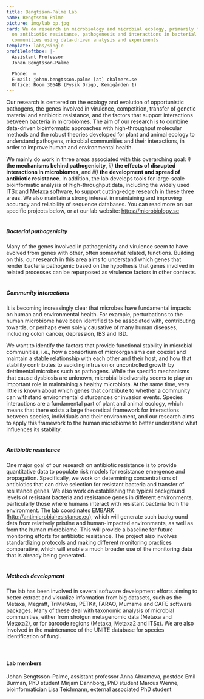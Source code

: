 ```yaml
---
title: Bengtsson-Palme Lab
name: Bengtsson-Palme
picture: img/lab_bp.jpg
card: We do research in microbiology and microbial ecology, primarily focusing
  on antibiotic resistance, pathogenesis and interactions in bacterial
  communities using data-driven analysis and experiments
template: labs/single
profileleftbox: |-
  Assistant Professor  
  Johan Bengtsson-Palme

  Phone:  –   
  E-mail: johan.bengtsson.palme [at] chalmers.se  
  Office: Room 3054B (Fysik Origo, Kemigården 1)
---
```

Our research is centered on the ecology and evolution of opportunistic pathogens, the genes involved in virulence, competition, transfer of genetic material and antibiotic resistance, and the factors that support interactions between bacteria in microbiomes. The aim of our research is to combine data-driven bioinformatic approaches with high-throughput molecular methods and the robust theories developed for plant and animal ecology to understand pathogens, microbial communities and their interactions, in order to improve human and environmental health.

We mainly do work in three areas associated with this overarching goal: *i)* **the mechanisms behind pathogenicity**, *ii)* **the effects of disrupted interactions in microbiomes**, and *iii)* **the development and spread of antibiotic resistance**. In addition, the lab develops tools for large-scale bioinformatic analysis of high-throughput data, including the widely used ITSx and Metaxa software, to support cutting-edge research in these three areas. We also maintain a strong interest in maintaining and improving accuracy and reliability of sequence databases. You can read more on our specific projects below, or at our lab website: <https://microbiology.se>
<br/>
<br/>
##### Bacterial pathogenicity

Many of the genes involved in pathogenicity and virulence seem to have evolved from genes with other, often somewhat related, functions. Building on this, our research in this area aims to understand which genes that render bacteria pathogenic based on the hypothesis that genes involved in related processes can be repurposed as virulence factors in other contexts.
<br/>
<br/>
##### Community interactions

It is becoming increasingly clear that microbes have fundamental impacts on human and environmental health. For example, perturbations to the human microbiome have been identified to be associated with, contributing towards, or perhaps even solely causative of many human diseases, including colon cancer, depression, IBS and IBD.

We want to identify the factors that provide functional stability in microbial communities, i.e., how a consortium of microorganisms can coexist and maintain a stable relationship with each other and their host, and how that stability contributes to avoiding intrusion or uncontrolled growth by detrimental microbes such as pathogens. While the specific mechanisms that cause dysbiosis are unknown, microbial biodiversity seems to play an important role in maintaining a healthy microbiota. At the same time, very little is known about which genes that contribute to whether a community can withstand environmental disturbances or invasion events. Species interactions are a fundamental part of plant and animal ecology, which means that there exists a large theoretical framework for interactions between species, individuals and their environment, and our research aims to apply this framework to the human microbiome to better understand what influences its stability.
<br/>
<br/>
##### Antibiotic resistance

One major goal of our research on antibiotic resistance is to provide quantitative data to populate risk models for resistance emergence and propagation. Specifically, we work on determining concentrations of antibiotics that can drive selection for resistant bacteria and transfer of resistance genes. We also work on establishing the typical background levels of resistant bacteria and resistance genes in different environments, particularly those where humans interact with resistant bacteria from the environment. The lab coordinates EMBARK (<http://antimicrobialresistance.eu>), which will generate such background data from relatively pristine and human-impacted environments, as well as from the human microbiome. This will provide a baseline for future monitoring efforts for antibiotic resistance. The project also involves standardizing protocols and making different monitoring practices comparative, which will enable a much broader use of the monitoring data that is already being generated.
<br/>
<br/>
##### Methods development

The lab has been involved in several software development efforts aiming to better extract and visualize information from big datasets, such as the Metaxa, Megraft, TriMetAss, PETKit, FARAO, Mumame and CAFE software packages. Many of these deal with taxonomic analysis of microbial communities, either from shotgun metagenomic data (Metaxa and Metaxa2), or for barcode regions (Metaxa, Metaxa2 and ITSx). We are also involved in the maintenance of the UNITE database for species identification of fungi.
<br/>
<br/>
<br/>
#### Lab members

Johan Bengtsson-Palme, assistant professor
Anna Abramova, postdoc
Emil Burman, PhD student
Mirjam Dannborg, PhD student
Marcus Wenne, bioinformatician
Lisa Teichmann, external associated PhD student